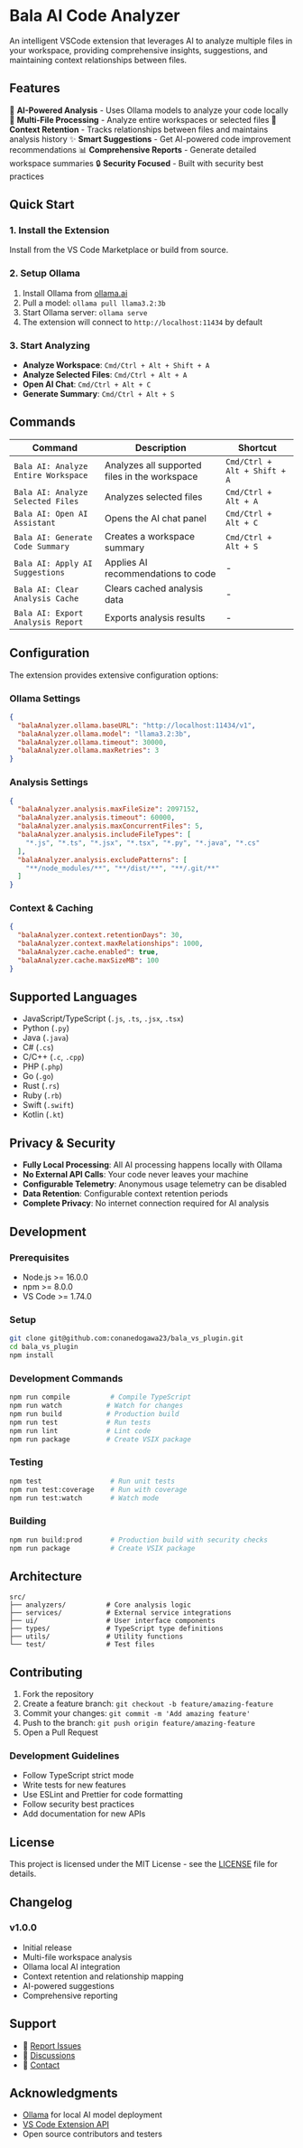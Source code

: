 # Bala AI Code Analyzer

An intelligent VSCode extension that leverages AI to analyze multiple files in your workspace, providing comprehensive insights, suggestions, and maintaining context relationships between files.

## Features

🤖 **AI-Powered Analysis** - Uses Ollama models to analyze your code locally
📁 **Multi-File Processing** - Analyze entire workspaces or selected files
🧠 **Context Retention** - Tracks relationships between files and maintains analysis history
✨ **Smart Suggestions** - Get AI-powered code improvement recommendations
📊 **Comprehensive Reports** - Generate detailed workspace summaries
🔒 **Security Focused** - Built with security best practices

## Quick Start

### 1. Install the Extension

Install from the VS Code Marketplace or build from source.

### 2. Setup Ollama

1. Install Ollama from [ollama.ai](https://ollama.ai)
2. Pull a model: `ollama pull llama3.2:3b`
3. Start Ollama server: `ollama serve`
4. The extension will connect to `http://localhost:11434` by default

### 3. Start Analyzing

- **Analyze Workspace**: `Cmd/Ctrl + Alt + Shift + A`
- **Analyze Selected Files**: `Cmd/Ctrl + Alt + A`
- **Open AI Chat**: `Cmd/Ctrl + Alt + C`
- **Generate Summary**: `Cmd/Ctrl + Alt + S`

## Commands

| Command | Description | Shortcut |
|---------|-------------|----------|
| `Bala AI: Analyze Entire Workspace` | Analyzes all supported files in the workspace | `Cmd/Ctrl + Alt + Shift + A` |
| `Bala AI: Analyze Selected Files` | Analyzes selected files | `Cmd/Ctrl + Alt + A` |
| `Bala AI: Open AI Assistant` | Opens the AI chat panel | `Cmd/Ctrl + Alt + C` |
| `Bala AI: Generate Code Summary` | Creates a workspace summary | `Cmd/Ctrl + Alt + S` |
| `Bala AI: Apply AI Suggestions` | Applies AI recommendations to code | - |
| `Bala AI: Clear Analysis Cache` | Clears cached analysis data | - |
| `Bala AI: Export Analysis Report` | Exports analysis results | - |

## Configuration

The extension provides extensive configuration options:

### Ollama Settings

```json
{
  "balaAnalyzer.ollama.baseURL": "http://localhost:11434/v1",
  "balaAnalyzer.ollama.model": "llama3.2:3b",
  "balaAnalyzer.ollama.timeout": 30000,
  "balaAnalyzer.ollama.maxRetries": 3
}
```

### Analysis Settings

```json
{
  "balaAnalyzer.analysis.maxFileSize": 2097152,
  "balaAnalyzer.analysis.timeout": 60000,
  "balaAnalyzer.analysis.maxConcurrentFiles": 5,
  "balaAnalyzer.analysis.includeFileTypes": [
    "*.js", "*.ts", "*.jsx", "*.tsx", "*.py", "*.java", "*.cs"
  ],
  "balaAnalyzer.analysis.excludePatterns": [
    "**/node_modules/**", "**/dist/**", "**/.git/**"
  ]
}
```

### Context & Caching

```json
{
  "balaAnalyzer.context.retentionDays": 30,
  "balaAnalyzer.context.maxRelationships": 1000,
  "balaAnalyzer.cache.enabled": true,
  "balaAnalyzer.cache.maxSizeMB": 100
}
```

## Supported Languages

- JavaScript/TypeScript (`.js`, `.ts`, `.jsx`, `.tsx`)
- Python (`.py`)
- Java (`.java`)
- C# (`.cs`)
- C/C++ (`.c`, `.cpp`)
- PHP (`.php`)
- Go (`.go`)
- Rust (`.rs`)
- Ruby (`.rb`)
- Swift (`.swift`)
- Kotlin (`.kt`)

## Privacy & Security

- **Fully Local Processing**: All AI processing happens locally with Ollama
- **No External API Calls**: Your code never leaves your machine
- **Configurable Telemetry**: Anonymous usage telemetry can be disabled
- **Data Retention**: Configurable context retention periods
- **Complete Privacy**: No internet connection required for AI analysis

## Development

### Prerequisites

- Node.js >= 16.0.0
- npm >= 8.0.0
- VS Code >= 1.74.0

### Setup

```bash
git clone git@github.com:conanedogawa23/bala_vs_plugin.git
cd bala_vs_plugin
npm install
```

### Development Commands

```bash
npm run compile          # Compile TypeScript
npm run watch           # Watch for changes
npm run build           # Production build
npm run test            # Run tests
npm run lint            # Lint code
npm run package         # Create VSIX package
```

### Testing

```bash
npm test                 # Run unit tests
npm run test:coverage    # Run with coverage
npm run test:watch       # Watch mode
```

### Building

```bash
npm run build:prod       # Production build with security checks
npm run package          # Create VSIX package
```

## Architecture

```
src/
├── analyzers/          # Core analysis logic
├── services/           # External service integrations
├── ui/                 # User interface components
├── types/              # TypeScript type definitions
├── utils/              # Utility functions
└── test/               # Test files
```

## Contributing

1. Fork the repository
2. Create a feature branch: `git checkout -b feature/amazing-feature`
3. Commit your changes: `git commit -m 'Add amazing feature'`
4. Push to the branch: `git push origin feature/amazing-feature`
5. Open a Pull Request

### Development Guidelines

- Follow TypeScript strict mode
- Write tests for new features
- Use ESLint and Prettier for code formatting
- Follow security best practices
- Add documentation for new APIs

## License

This project is licensed under the MIT License - see the [LICENSE](LICENSE) file for details.

## Changelog

### v1.0.0
- Initial release
- Multi-file workspace analysis
- Ollama local AI integration
- Context retention and relationship mapping
- AI-powered suggestions
- Comprehensive reporting

## Support

- 🐛 [Report Issues](https://github.com/conanedogawa23/bala_vs_plugin/issues)
- 💬 [Discussions](https://github.com/conanedogawa23/bala_vs_plugin/discussions)
- 📧 [Contact](mailto:your-email@example.com)

## Acknowledgments

- [Ollama](https://ollama.ai) for local AI model deployment
- [VS Code Extension API](https://code.visualstudio.com/api)
- Open source contributors and testers
